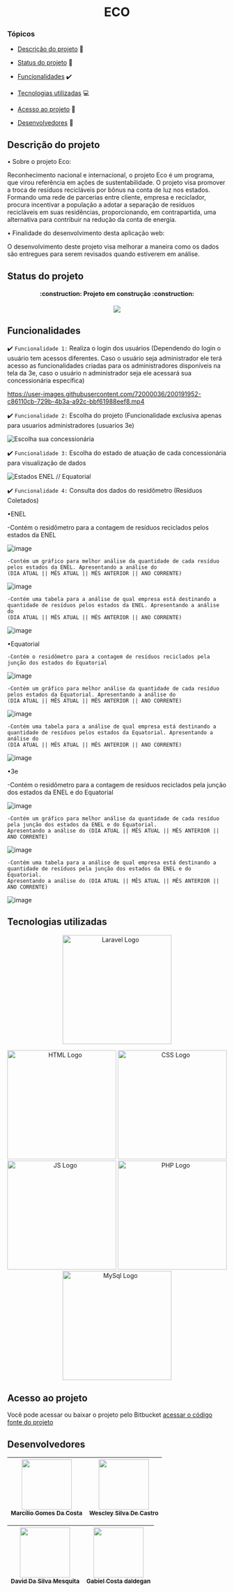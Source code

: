<h1 align="center"> ECO </h1>


### Tópicos 

- [Descrição do projeto](#descrição-do-projeto) :page_with_curl:	

- [Status do projeto](#status-do-projeto) :construction:

- [Funcionalidades](#funcionalidades) :heavy_check_mark: 

- [Tecnologias utilizadas](#tecnologias-utilizadas) :computer:

- [Acesso ao projeto](#acesso-ao-projeto) :door:

- [Desenvolvedores](#desenvolvedores) :bust_in_silhouette:

## Descrição do projeto 

<p align="justify">
• Sobre o projeto Eco:

Reconhecimento nacional e internacional, o projeto Eco é um programa, que virou referência em ações 
de sustentabilidade. O projeto visa promover a troca de resíduos recicláveis por bônus na conta de luz
nos estados. Formando uma rede de parcerias entre cliente, empresa e reciclador, 
procura  incentivar a população a adotar a separação de resíduos recicláveis em suas residências, proporcionando, 
em contrapartida, uma alternativa para contribuir na redução da conta de energia.

    
    
• Finalidade do desenvolvimento desta aplicação web:
    
O desenvolvimento deste projeto visa melhorar a maneira como os dados são entregues para serem revisados quando estiverem em análise.
    
</p>

## Status do projeto

  <h4 align="center">     :construction:  Projeto em construção  :construction:</h4>

<p align="center">
   <img align="center" src="http://img.shields.io/static/v1?label=STATUS&message=CONCLUIDO&color=RED&style=for-the-badge" #vitrinedev/>
</p>



## Funcionalidades

:heavy_check_mark: `Funcionalidade 1:` Realiza o login dos usuários (Dependendo do login o usuário tem acessos diferentes. Caso o usuário seja administrador ele terá acesso as funcionalidades criadas para os administradores disponíveis na tela da 3e, caso o usuário n administrador seja ele acessará sua concessionária específica)

https://user-images.githubusercontent.com/72000036/200191952-c86110cb-729b-4b3a-a92c-bbf61988eef8.mp4

:heavy_check_mark: `Funcionalidade 2:` Escolha do projeto (Funcionalidade exclusiva apenas para usuarios administradores (usuarios 3e)

![Escolha sua concessionária](https://user-images.githubusercontent.com/72000036/200192220-bbe60d81-38b9-48a6-9d74-cee4ef6e7444.png)

:heavy_check_mark: `Funcionalidade 3:` Escolha do estado de atuação de cada concessionária para visualização de dados

![Estados ENEL // Equatorial](https://user-images.githubusercontent.com/72000036/200194973-5f7d242b-73bc-429e-a992-01743826ca6f.gif)

:heavy_check_mark: `Funcionalidade 4:` Consulta dos dados do residômetro (Resíduos Coletados)

•ENEL
   
   -Contém o residômetro para a contagem de resíduos reciclados pelos estados da ENEL
    
![image](https://user-images.githubusercontent.com/72000036/204022395-9c95ad06-7b7d-43ee-9724-ed5185ac6433.png)
    
    -Contém um gráfico para melhor análise da quantidade de cada resíduo pelos estados da ENEL. Apresentando a análise do
    (DIA ATUAL || MÊS ATUAL || MÊS ANTERIOR || ANO CORRENTE)
    
![image](https://user-images.githubusercontent.com/72000036/204019679-73fe7d4f-2bda-4f41-bbea-a3300dba7e58.png)

    
    -Contém uma tabela para a análise de qual empresa está destinando a quantidade de resíduos pelos estados da ENEL. Apresentando a análise do
    (DIA ATUAL || MÊS ATUAL || MÊS ANTERIOR || ANO CORRENTE)

![image](https://user-images.githubusercontent.com/72000036/204021492-0bbfc3bc-76e1-4293-94d8-adbfa5de381e.png)


•Equatorial

    -Contém o residômetro para a contagem de resíduos reciclados pela junção dos estados do Equatorial

![image](https://user-images.githubusercontent.com/72000036/204023697-e48831e6-778a-47a0-9235-faa67537d305.png)

    -Contém um gráfico para melhor análise da quantidade de cada resíduo pelos estados da Equatorial. Apresentando a análise do
    (DIA ATUAL || MÊS ATUAL || MÊS ANTERIOR || ANO CORRENTE)
    
![image](https://user-images.githubusercontent.com/72000036/204023871-0b57ab41-094d-4e79-9727-3cba026b944d.png)
    
    -Contém uma tabela para a análise de qual empresa está destinando a quantidade de resíduos pelos estados da Equatorial. Apresentando a análise do
    (DIA ATUAL || MÊS ATUAL || MÊS ANTERIOR || ANO CORRENTE)

![image](https://user-images.githubusercontent.com/72000036/204023955-26bd8929-00be-4510-91ee-e62db2bd9209.png)

•3e

   -Contém o residômetro para a contagem de resíduos reciclados pela junção dos estados da ENEL e do Equatorial
    
![image](https://user-images.githubusercontent.com/72000036/204022624-a46e65b9-fcdc-4692-a9e6-ad617d99172a.png)
    
    -Contém um gráfico para melhor análise da quantidade de cada resíduo pela junção dos estados da ENEL e do Equatorial. 
    Apresentando a análise do (DIA ATUAL || MÊS ATUAL || MÊS ANTERIOR || ANO CORRENTE)
    
![image](https://user-images.githubusercontent.com/72000036/204023040-c3cc44e9-83c9-4d57-a741-56b7382e77d8.png)
    
    -Contém uma tabela para a análise de qual empresa está destinando a quantidade de resíduos pela junção dos estados da ENEL e do Equatorial.   
    Apresentando a análise do (DIA ATUAL || MÊS ATUAL || MÊS ANTERIOR || ANO CORRENTE)

![image](https://user-images.githubusercontent.com/72000036/204023203-45d16aa3-92ee-4233-a87f-c4b0f16b3c8b.png)




## Tecnologias utilizadas

<p align="center"><a href="https://laravel.com" target="_blank"><img src="https://raw.githubusercontent.com/laravel/art/master/logo-lockup/5%20SVG/2%20CMYK/1%20Full%20Color/laravel-logolockup-cmyk-red.svg" width="250" alt="Laravel Logo"></a></p>


<p align="center">
<a target="_blank"><img src="https://user-images.githubusercontent.com/72000036/200197073-4f17698d-0fc4-4a91-9946-8220b348f8f7.png" width="250" alt="HTML Logo"></a>
<a target="_blank"><img src="https://user-images.githubusercontent.com/72000036/200197158-04da38ca-6748-48fb-9172-b5e80731adf1.png" width="250" alt="CSS Logo"</a>
<a target="_blank"><img src="https://user-images.githubusercontent.com/72000036/200196621-7b6abced-127b-416f-8334-0136971aab17.png" width="250" alt="JS Logo"></a>
<a target="_blank"><img src="https://user-images.githubusercontent.com/72000036/200196209-2795b7ba-7f5e-45b3-87f5-889c9bcbc75b.png" width="250" alt="PHP Logo"></a>
<a target="_blank"><img src="https://user-images.githubusercontent.com/72000036/200196760-a03380c2-a2a6-4453-b2da-f5d6b3c58420.png" width="250" alt="MySql Logo"></a></p>


###

## Acesso ao projeto

Você pode acessar ou baixar o projeto pelo Bitbucket [acessar o código fonte do projeto](https://bitbucket.org/wescleysilva/api-eco/src/main/)

## Desenvolvedores
<div align="center">
    
| [<img src="https://user-images.githubusercontent.com/72000036/200197570-295b525d-cf70-4a0a-8c02-fa4d12b147ab.jpg" width=115><br><sub>Marcílio Gomes Da Costa</sub>](https://github.com/Marcilio128) | [<img src="https://user-images.githubusercontent.com/72000036/200199431-4c6082af-ccfd-449a-a61b-fea73b61e630.jpg" width=115><br><sub>Wescley Silva De Castro</sub>](https://github.com/WescleySil)  |
| :---: | :---: 

| [<img src="https://user-images.githubusercontent.com/72000036/200199101-707e74fd-576c-44cd-9e69-69c90768e35a.jpg" width=115><br><sub>David Da Silva Mesquita</sub>](https://github.com/DavidMes17) | [<img src="https://user-images.githubusercontent.com/72000036/200199670-24aaf9f6-9b60-49ce-9b7c-bb20973afa26.jpg" width=115><br><sub>Gabiel Costa daldegan</sub>](https://github.com/gabriel-daldegan)  |
| :---: | :---: 
